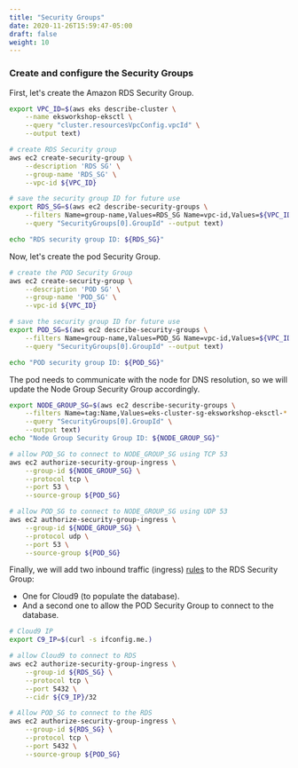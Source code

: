 ```yaml
---
title: "Security Groups"
date: 2020-11-26T15:59:47-05:00
draft: false
weight: 10
---
```


### Create and configure the Security Groups

First, let's create the Amazon RDS Security Group.

```bash
export VPC_ID=$(aws eks describe-cluster \
    --name eksworkshop-eksctl \
    --query "cluster.resourcesVpcConfig.vpcId" \
    --output text)

# create RDS Security group
aws ec2 create-security-group \
    --description 'RDS SG' \
    --group-name 'RDS_SG' \
    --vpc-id ${VPC_ID}

# save the security group ID for future use
export RDS_SG=$(aws ec2 describe-security-groups \
    --filters Name=group-name,Values=RDS_SG Name=vpc-id,Values=${VPC_ID} \
    --query "SecurityGroups[0].GroupId" --output text)

echo "RDS security group ID: ${RDS_SG}"
```

Now, let's create the pod Security Group.

```bash
# create the POD Security Group
aws ec2 create-security-group \
    --description 'POD SG' \
    --group-name 'POD_SG' \
    --vpc-id ${VPC_ID}

# save the security group ID for future use
export POD_SG=$(aws ec2 describe-security-groups \
    --filters Name=group-name,Values=POD_SG Name=vpc-id,Values=${VPC_ID} \
    --query "SecurityGroups[0].GroupId" --output text)

echo "POD security group ID: ${POD_SG}"
```

The pod needs to communicate with the node for DNS resolution, so we will update the Node Group Security Group accordingly.

```bash
export NODE_GROUP_SG=$(aws ec2 describe-security-groups \
    --filters Name=tag:Name,Values=eks-cluster-sg-eksworkshop-eksctl-* Name=vpc-id,Values=${VPC_ID} \
    --query "SecurityGroups[0].GroupId" \
    --output text)
echo "Node Group Security Group ID: ${NODE_GROUP_SG}"

# allow POD_SG to connect to NODE_GROUP_SG using TCP 53
aws ec2 authorize-security-group-ingress \
    --group-id ${NODE_GROUP_SG} \
    --protocol tcp \
    --port 53 \
    --source-group ${POD_SG}

# allow POD_SG to connect to NODE_GROUP_SG using UDP 53
aws ec2 authorize-security-group-ingress \
    --group-id ${NODE_GROUP_SG} \
    --protocol udp \
    --port 53 \
    --source-group ${POD_SG}
```

Finally, we will add two inbound traffic (ingress) [rules](https://docs.aws.amazon.com/vpc/latest/userguide/VPC_SecurityGroups.html#SecurityGroupRules) to the RDS Security Group:

* One for Cloud9 (to populate the database).
* And a second one to allow the POD Security Group to connect to the database.

```bash
# Cloud9 IP
export C9_IP=$(curl -s ifconfig.me.)

# allow Cloud9 to connect to RDS
aws ec2 authorize-security-group-ingress \
    --group-id ${RDS_SG} \
    --protocol tcp \
    --port 5432 \
    --cidr ${C9_IP}/32

# Allow POD_SG to connect to the RDS
aws ec2 authorize-security-group-ingress \
    --group-id ${RDS_SG} \
    --protocol tcp \
    --port 5432 \
    --source-group ${POD_SG}
```
